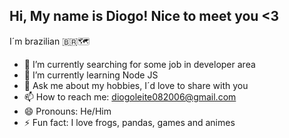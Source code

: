 ## Hi, My name is Diogo! Nice to meet you <3
I´m brazilian 🇧🇷🗺️
<!--
**Diogordo08/Diogordo08** is a ✨ _special_ ✨ repository because its `README.md` (this file) appears on your GitHub profile.

Here are some ideas to get you started:

-->

- 🔭 I’m currently searching for some job in developer area
- 🌱 I’m currently learning Node JS
- 💬 Ask me about my hobbies, I´d love to share with you
- 📫 How to reach me: diogoleite082006@gmail.com
- 😄 Pronouns: He/Him
- ⚡ Fun fact: I love frogs, pandas, games and animes

